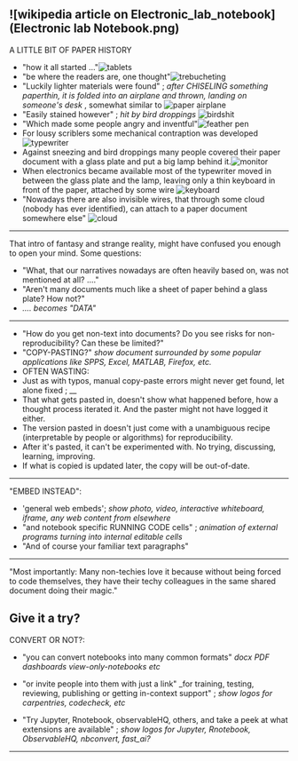 ![wikipedia article on Electronic_lab_notebook](Electronic lab Notebook.png)
---

A LITTLE BIT OF PAPER HISTORY
- "how it all started ..."![tablets](https://s3.amazonaws.com/lowres.cartoonstock.com/technology-backup-backed_up-spare-history-caves-shr1435_low.jpg)
- "be where the readers are, one thought"![trebucheting](https://www.toonpool.com/user/3107/files/send_email_380405.jpg)
- "Luckily lighter materials were found" ; _after CHISELING something paperthin, it is folded into an airplane and thrown, landing on someone's desk_ , somewhat similar to ![paper airplane](https://www.pngitem.com/pimgs/m/31-317183_painted-paper-plane-hand-png-download-free-clipart.png)
- "Easily stained however" ;  _hit by bird droppings_ ![birdshit](https://www.nicepng.com/png/detail/147-1472116_royalty-free-collection-of-high-quality-free-cliparts.png)
- "Which made some people angry and inventful"![feather pen](https://encrypted-tbn0.gstatic.com/images?q=tbn:ANd9GcQF8SI83PV8vXV1DoUtGe4-wt_IT3Bq7BGJ6RVZlUnh64Azp9eGOwRd7vzZUaIzrqte6Ik&usqp=CAU)
- For lousy scriblers some mechanical contraption was developed ![typewriter](https://cdn3.vectorstock.com/i/1000x1000/23/67/drawing-of-old-typewriter-with-a-paper-in-black-vector-20272367.jpg)
- Against sneezing and bird droppings many people covered their paper document with a glass plate and put a big lamp behind it.![monitor](https://thumbs.dreamstime.com/z/old-retro-crt-monitor-display-blank-white-screen-isolated-background-162226372.jpg)
- When electronics became available most of the typewriter moved in between the glass plate and the lamp, leaving only a thin keyboard in front of the paper, attached by some wire ![keyboard](https://content.instructables.com/ORIG/FOT/CW6G/HPFZZGBK/FOTCW6GHPFZZGBK.jpg?auto=webp)
- "Nowadays there are also invisible wires, that through some cloud (nobody has ever identified), can attach to a paper document somewhere else" ![cloud](https://images.theconversation.com/files/243663/original/file-20181102-83644-b06itk.jpg?ixlib=rb-1.1.0&q=45&auto=format&w=1356&h=668&fit=crop)
---
That intro of fantasy and strange reality, might have confused you enough to open your mind. Some questions:
- "What, that our narratives nowadays are often heavily based on, was not mentioned at all? ...."
- "Aren't many documents much like a sheet of paper behind a glass plate? How not?"
- _.... becomes "DATA"_
---
- "How do you get non-text into documents? Do you see risks for non-reproducibility? Can these be limited?"
- "COPY-PASTING?" _show document surrounded by some popular applications like SPPS, Excel, MATLAB, Firefox, etc._
- OFTEN WASTING:
- Just as with typos, manual copy-paste errors might never get found, let alone fixed ; __
- That what gets pasted in, doesn't show what happened before, how a thought process iterated it. And the paster might not have logged it either.
- The version pasted in doesn't just come with a unambiguous recipe (interpretable by people or algorithms) for reproducibility.
- After it's pasted, it can't be experimented with. No trying, discussing, learning, improving.
- If what is copied is updated later, the copy will be out-of-date.
---
"EMBED INSTEAD":
- 'general web embeds'; _show photo, video, interactive whiteboard, iframe, any web content from elsewhere_
- "and notebook specific RUNNING CODE cells" ; _animation of external programs turning into internal editable cells_
- "And of course your familiar text paragraphs"
---
"Most importantly: Many non-techies love it because without being forced to code themselves, they have their techy colleagues in the same shared document doing their magic."

Give it a try?
---
CONVERT OR NOT?:
- "you can convert notebooks into many common formats" _docx PDF dashboards view-only-notebooks etc_

- "or invite people into them with just a link" _for training, testing, reviewing, publishing or getting in-context support" ; _show logos for carpentries, codecheck, etc_
- "Try Jupyter, Rnotebook, observableHQ, others, and take a peek at what extensions are available" ; _show logos for Jupyter, Rnotebook, ObservableHQ, nbconvert, fast_ai?_
---
